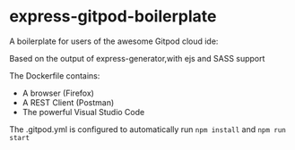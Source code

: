 # express-gitpod-boilerplate
A boilerplate for users of the awesome Gitpod cloud ide:

Based on the output of express-generator,with ejs and SASS support

The Dockerfile contains:
- A browser (Firefox)
- A REST Client (Postman)
- The powerful Visual Studio Code

The .gitpod.yml is configured to automatically run `npm install` and `npm run start`
